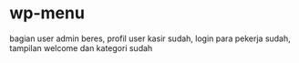 # wp-menu
bagian user admin beres, profil user kasir sudah, login para pekerja sudah, tampilan welcome dan kategori sudah 
